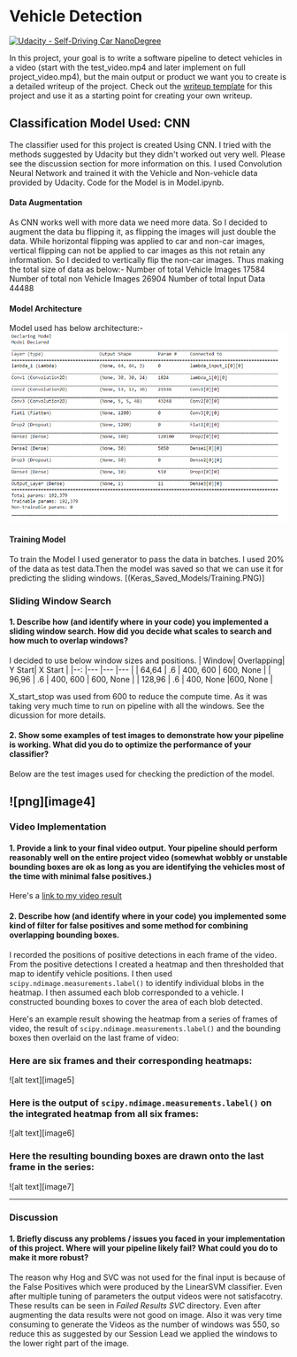 # Vehicle Detection
[![Udacity - Self-Driving Car NanoDegree](https://s3.amazonaws.com/udacity-sdc/github/shield-carnd.svg)](http://www.udacity.com/drive)


In this project, your goal is to write a software pipeline to detect vehicles in a video (start with the test_video.mp4 and later implement on full project_video.mp4), but the main output or product we want you to create is a detailed writeup of the project.  Check out the [writeup template](https://github.com/udacity/CarND-Vehicle-Detection/blob/master/writeup_template.md) for this project and use it as a starting point for creating your own writeup.  

## Classification Model Used: CNN
The classifier used for this project is created Using CNN. I tried with the methods suggested by Udacity but they didn't worked out very well. Please see the discussion section for more information on this. 
I used Convolution Neural Network and trained it with the Vehicle and Non-vehicle data provided by Udacity. Code for the Model is in Model.ipynb.

#### Data Augmentation
As CNN works well with more data we need more data. So I decided to augment the data bu flipping it, as flipping the images will just double the data. While horizontal flipping was applied to car and non-car images, vertical flipping can not be applied to car images as this not retain any information. So I decided to vertically flip the non-car images. Thus making the total size of data as below:-
    Number of total Vehicle Images 17584
    Number of total non Vehicle Images 26904
    Number of total Input Data 44488

#### Model Architecture
Model used has below architecture:-
![png](Keras_Saved_Models/Model.PNG)

#### Training Model
To train the Model I used generator to pass the data in batches. I used 20% of the data as test data.Then the model was saved so that we can use it for predicting the sliding windows.
[(Keras_Saved_Models/Training.PNG)]



### Sliding Window Search

#### 1. Describe how (and identify where in your code) you implemented a sliding window search.  How did you decide what scales to search and how much to overlap windows?

I decided to use below window sizes and positions.
|   Window|  Overlapping| Y Start| X Start |
|--:	|---	|---	|---	|
|  64,64 	| .6  	|   400, 600 	| 600, None 	|
|  96,96 	| .6  	| 400, 600 	|   600, None	|
|  128,96 	| .6  	| 400, None  	|600, None   	|

X_start_stop was used from 600 to reduce the compute time. As it was taking very much time to run on pipeline with all the windows. See the dicussion for more details.


#### 2. Show some examples of test images to demonstrate how your pipeline is working.  What did you do to optimize the performance of your classifier?

Below are the test images used for checking the prediction of the model.

![png][image4]
---

### Video Implementation

#### 1. Provide a link to your final video output.  Your pipeline should perform reasonably well on the entire project video (somewhat wobbly or unstable bounding boxes are ok as long as you are identifying the vehicles most of the time with minimal false positives.)
Here's a [link to my video result](./project_video.mp4)


#### 2. Describe how (and identify where in your code) you implemented some kind of filter for false positives and some method for combining overlapping bounding boxes.

I recorded the positions of positive detections in each frame of the video.  From the positive detections I created a heatmap and then thresholded that map to identify vehicle positions.  I then used `scipy.ndimage.measurements.label()` to identify individual blobs in the heatmap.  I then assumed each blob corresponded to a vehicle.  I constructed bounding boxes to cover the area of each blob detected.  

Here's an example result showing the heatmap from a series of frames of video, the result of `scipy.ndimage.measurements.label()` and the bounding boxes then overlaid on the last frame of video:

### Here are six frames and their corresponding heatmaps:

![alt text][image5]

### Here is the output of `scipy.ndimage.measurements.label()` on the integrated heatmap from all six frames:
![alt text][image6]

### Here the resulting bounding boxes are drawn onto the last frame in the series:
![alt text][image7]



---

### Discussion

#### 1. Briefly discuss any problems / issues you faced in your implementation of this project.  Where will your pipeline likely fail?  What could you do to make it more robust?

The reason why Hog and SVC was not used for the final input is because of the False Positives which were produced by the LinearSVM classifier. Even after multiple tuning of parameters the output videos were not satisfacotry. These results can be seen in *Failed Results SVC* directory. Even after augmenting the data results were not good on image. Also it was very time consuming to generate the Videos as the  number of windows was 550, so reduce this as suggested by our Session Lead we applied the windows to the lower right part of the image.

